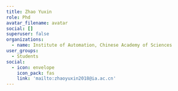 ```yaml
---
title: Zhao Yuxin
role: Phd
avatar_filename: avatar
social: []
superuser: false
organizations:
  - name: Institute of Automation, Chinese Academy of Sciences
user_groups:
  - Students
social:
  - icon: envelope
    icon_pack: fas
    link: 'mailto:zhaoyuxin2018@ia.ac.cn'
---
```


